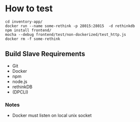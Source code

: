# How to test

```
cd inventory-app/
docker run --name some-rethink -p 28015:28015  -d rethinkdb
npm install frontend/
mocha --debug frontend/test/non-dockerized/test_http.js
docker rm -f some-rethink
```

## Build Slave Requirements 

- Git
- Docker 
- npm
- node.js
- rethinkDB
- (DPCLI)

### Notes

- Docker must listen on local unix socket
